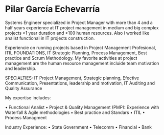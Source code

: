 # Pilar García Echevarría

Systems Engineer specialized in Project Manager with more than 4 and a half years experience at IT project management in medium and big complex projects >1 year duration and >100 human resources. Also i worked like analist functional in IT projects construction.

Experiencie on running projects based in Project Management Profesional, ITIL FOUNDATIONS, IT Strategic Planning, Process Management, Best practice and Scrum Methodology. My favorite activities at project management are the human resource management incluide team motivation and leadership.

SPECIALTIES: 
IT Project Management, Strategic planning, Efective Communication, Presentations, leadership and motivation, IT Auditing and Quality Assurance

My expertise includes:

• Functional Analist
• Project & Quality Management (PMP): Experience with Waterfall & Agile methodologies
• Best practice and Standars 
• ITIL
• Process Managment

Industry Experience:
• State Government
• Telecomm
• Financial
• Bank
